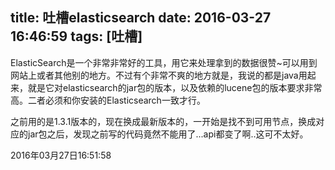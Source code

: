 title: 吐槽elasticsearch
date: 2016-03-27 16:46:59
tags: [吐槽]
---
ElasticSearch是一个非常非常好的工具，用它来处理拿到的数据很赞~可以用到网站上或者其他别的地方。不过有个非常不爽的地方就是，我说的都是java用起来，就是它对elasticsearch的jar包的版本，以及依赖的lucene包的版本要求非常高。二者必须和你安装的Elasticsearch一致才行。

之前用的是1.3.1版本的，现在换成最新版本的，一开始是找不到可用节点，换成对应的jar包之后，发现之前写的代码竟然不能用了...api都变了啊..这可不太好。

2016年03月27日16:51:58